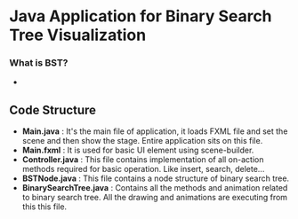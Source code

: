 # Java Application for Binary Search Tree Visualization

### What is BST?

- 



## Code Structure 
- <b>Main.java</b> : It's the main file of application, it loads FXML file and set the scene and then show the stage. Entire application sits on this file.
- <b>Main.fxml</b> : It is used for basic UI element using scene-builder.
- <b>Controller.java</b> : This file contains implementation of all on-action methods required for basic operation. Like insert, search, delete...
- <b>BSTNode.java</b> : This file contains a node structure of binary search tree.
- <b>BinarySearchTree.java</b> : Contains all the methods and animation related to binary search tree. All the drawing and animations are executing from this this file.
